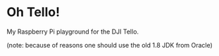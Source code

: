# Oh Tello!
My Raspberry Pi playground for the DJI Tello.

(note: because of reasons one should use the old 1.8 JDK from Oracle)
